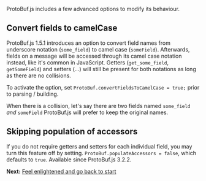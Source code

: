 ProtoBuf.js includes a few advanced options to modify its behaviour.

Convert fields to camelCase
---------------------------
ProtoBuf.js 1.5.1 introduces an option to convert field names from underscore notation (`some_field`) to camel case (`someField`). Afterwards, fields on a message will be accessed through its camel case notation instead, like it's common in JavaScript. Getters (`get_some_field`, `getSomeField`) and setters (...) will still be present for both notations as long as there are no collisions.

To activate the option, set `ProtoBuf.convertFieldsToCamelCase = true;` prior to parsing / building.

When there is a collision, let's say there are two fields named `some_field` *and* `someField` ProtoBuf.js will prefer to keep the original names.

Skipping population of accessors
--------------------------------
If you do not require getters and setters for each individual field, you may turn this feature off by setting.
`ProtoBuf.populateAccessors = false`, which defaults to `true`. Available since ProtoBuf.js 3.2.2.

**Next:** [Feel enlightened and go back to start](https://github.com/dcodeIO/ProtoBuf.js/wiki)
